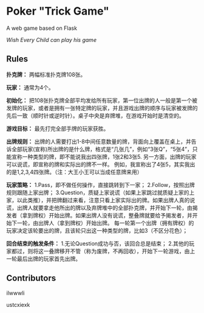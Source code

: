 # Poker "Trick Game" 

A web game based on Flask

*Wish Every Child can play his game*

## Rules

**扑克牌：** 两幅标准扑克牌108张。

**玩家：** 通常为4个。

**初始化：** 把108张扑克牌全部平均发给所有玩家，第一位出牌的人一般是第一个被发牌的玩家，或者是拥有一张特定牌的玩家，并且游戏出牌的顺序与玩家被发牌的先后一致（顺时针或逆时针）。桌子中央是弃牌堆，在游戏开始时是清空的。

**游戏目标：** 最先打完全部手牌的玩家获胜。

**出牌规则：** 出牌的人需要打出1-8中间任意数量的牌，背面向上覆盖在桌上，并告诉全部玩家(宣称)所出牌的是什么牌，格式是“几张几”，例如“3张Q”，“5张4”，只能宣称一种类型的牌，即不能说我出四张牌，1张2和3张5. 另一方面，出牌的玩家可以说谎，即宣称的牌和实际出的牌不一样。 例如，我宣称出了4张5，其实我出的是1,2,3,4四张牌。（注：大王小王可以当成任意牌来用）

**玩家策略：**
1.Pass，即不做任何操作，直接跳转到下一家；
2.Follow，按照出牌规则跟随上家出牌；
3.Question，质疑上家说谎（如果上家跳过就质疑上家的上家，以此类推），并把牌翻过来看，注意只看上家实际出的牌。如果出牌人真的说谎，出牌人就要拿走他所出的牌以及弃牌堆中的全部扑克牌，并开始下一轮，由揭发者（拿到牌权）开始出牌。如果出牌人没有说谎，整叠牌就要给予揭发者，并开始下一轮，由出牌人（拿到牌权）开始出牌。
每一轮第一个出牌（拥有牌权）的玩家决定该轮要出的牌，且该轮只出这一种类型的牌，比如3（不区分花色）；

**回合结束的触发条件：**
1.无论Question成功与否，该回合总是结束；
2.其他的玩家都过，则将这一叠牌移开不管（称为废牌，不再回收），开始下一轮游戏，由上一轮最后出牌的玩家首先出牌。

## Contributors

ilwwwli

ustcxiexk
